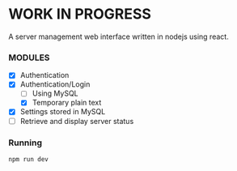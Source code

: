 # WORK IN PROGRESS

A server management web interface written in nodejs using react.

### MODULES
- [x] Authentication
- [x] Authentication/Login
	- [ ] Using MySQL
	- [x] Temporary plain text
- [x] Settings stored in MySQL
- [ ] Retrieve and display server status

### Running
```cmd
npm run dev
```


